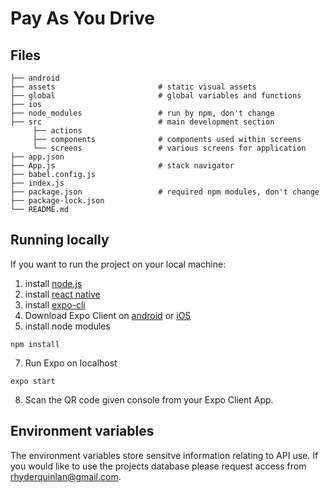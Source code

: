 # Pay As You Drive
## Files
```
├── android                   
├── assets                       # static visual assets                
├── global                       # global variables and functions                  
├── ios                    
├── node_modules                 # run by npm, don't change                 
├── src                          # main development section
     ├── actions
     ├── components              # components used within screens
     └── screens                 # various screens for application
├── app.json
├── App.js                       # stack navigator
├── babel.config.js
├── index.js
├── package.json                 # required npm modules, don't change
├── package-lock.json
└── README.md
```
## Running locally
If you want to run the project on your local machine:
1. install [node.js](https://nodejs.org/en/download/)
1. install [react native](https://www.npmjs.com/package/react-native)
1. install [expo-cli](https://docs.expo.io/versions/latest/get-started/installation/)
4. Download Expo Client on [android](https://play.google.com/store/apps/details?id=host.exp.exponent&hl=en) or [iOS](https://apps.apple.com/us/app/expo-client/id982107779)
5. install node modules
``` 
npm install
```
7. Run Expo on localhost
```
expo start
```
8. Scan the QR code given console from your Expo Client App.

## Environment variables
The environment variables store sensitve information relating to API use. If you would like to use the projects database please request access from [rhyderquinlan@gmail.com](mailto:rhyderquinlan@gmail.com).